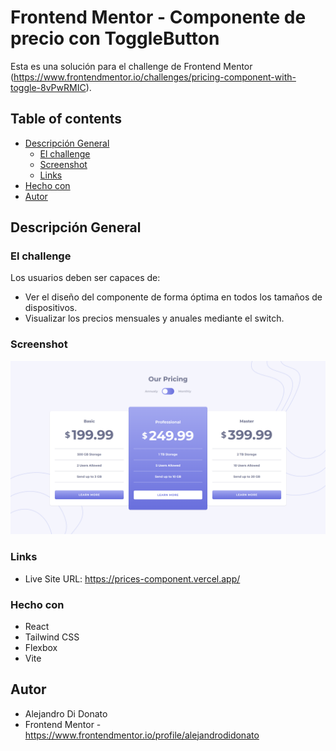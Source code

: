 # Frontend Mentor - Componente de precio con ToggleButton

Esta es una solución para el challenge de Frontend Mentor (https://www.frontendmentor.io/challenges/pricing-component-with-toggle-8vPwRMIC).

## Table of contents

- [Descripción General](#overview)
  - [El challenge](#the-challenge)
  - [Screenshot](#screenshot)
  - [Links](#links)
- [Hecho con](#built-with)
- [Autor](#author)

## Descripción General

### El challenge

Los usuarios deben ser capaces de:

- Ver el diseño del componente de forma óptima en todos los tamaños de dispositivos.
- Visualizar los precios mensuales y anuales mediante el switch.

### Screenshot

![](./screenshot.png)

### Links

- Live Site URL: https://prices-component.vercel.app/

### Hecho con

- React
- Tailwind CSS
- Flexbox
- Vite


## Autor

- Alejandro Di Donato
- Frontend Mentor - https://www.frontendmentor.io/profile/alejandrodidonato
